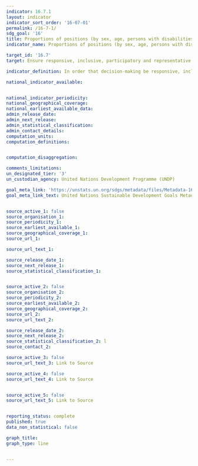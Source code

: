 ```yaml
---
indicator: 16.7.1
layout: indicator
indicator_sort_order: '16-07-01'
permalink: /16-7-1/
sdg_goal: '16'
title: Proportions of positions (by sex, age, persons with disabilities and population groups) in public institutions (national and local legislatures, public service, and judiciary) compared to national distributions
indicator_name: Proportions of positions (by sex, age, persons with disabilities and population groups) in public institutions (national and local legislatures, public service, and judiciary) compared to national distributions

target_id: '16.7'
target: Ensure responsive, inclusive, participatory and representative decision-making at all levels

indicator_definition: In order that decision-making be responsive, inclusive, participatory and representative, it is important to ensure diversity in representation at all levels of State institutions (central, regional and local).

national_indicator_available:


national_indicator_periodicity:
national_geographical_coverage:
national_earliest_available_data:
admin_release_date:
admin_next_release:
admin_statistical_classification:
admin_contact_details:
computation_units:
computation_definitions:


computation_disaggregation:

comments_limitations:
un_designated_tier: '3'
un_custodian_agency: United Nations Development Programme (UNDP)

goal_meta_link: 'https://unstats.un.org/sdgs/metadata/files/Metadata-16-07-01A.pdf'
goal_meta_link_text: United Nations Sustainable Development Goals Metadata


source_active_1: false
source_organisation_1:
source_periodicity_1:
source_earliest_available_1:
source_geographical_coverage_1:
source_url_1:

source_url_text_1:

source_release_date_1:
source_next_release_1:
source_statistical_classification_1:


source_active_2: false
source_organisation_2:
source_periodicity_2:
source_earliest_available_2:
source_geographical_coverage_2:
source_url_2:
source_url_text_2:

source_release_date_2:
source_next_release_2:
source_statistical_classification_2: l
source_contact_2:

source_active_3: false
source_url_text_3: Link to Source

source_active_4: false
source_url_text_4: Link to Source


source_active_5: false
source_url_text_5: Link to Source


reporting_status: complete
published: true
data_non_statistical: false

graph_title:
graph_type: line


---
```

